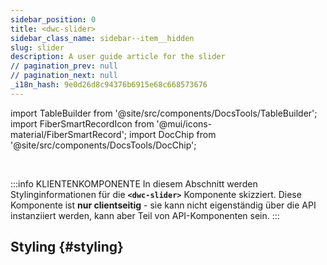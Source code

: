```yaml
---
sidebar_position: 0
title: <dwc-slider>
sidebar_class_name: sidebar--item__hidden
slug: slider
description: A user guide article for the slider
// pagination_prev: null
// pagination_next: null
_i18n_hash: 9e0d26d8c94376b6915e68c668573676
---
```

import TableBuilder from '@site/src/components/DocsTools/TableBuilder';
import FiberSmartRecordIcon from '@mui/icons-material/FiberSmartRecord';
import DocChip from '@site/src/components/DocsTools/DocChip';

<DocChip chip='shadow' />

<br />

:::info KLIENTENKOMPONENTE
In diesem Abschnitt werden Stylinginformationen für die **`<dwc-slider>`** Komponente skizziert. Diese Komponente ist **nur clientseitig** - sie kann nicht eigenständig über die API instanziiert werden, kann aber Teil von API-Komponenten sein.
:::

## Styling {#styling}

<TableBuilder name="dwc-slider" clientComponent />
